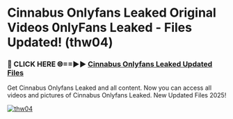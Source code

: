 # Cinnabus Onlyfans Leaked Original Videos 0nlyFans Leaked - Files Updated! (thw04)

<h3>🔴 CLICK HERE 🌐==►► <a href="https://tinyurl.com/x26r9saj" rel="nofollow">Cinnabus Onlyfans Leaked Updated Files</a></h3>

Get Cinnabus Onlyfans Leaked and all content. Now you can access all videos and pictures of Cinnabus Onlyfans Leaked. New Updated Files 2025!

[![thw04](https://i.imgur.com/LkgZPqh.gif)](https://tinyurl.com/x26r9saj)
